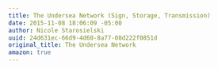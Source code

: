 ```yaml
---
title: The Undersea Network (Sign, Storage, Transmission)
date: 2015-11-08 18:06:09 -05:00
author: Nicole Starosielski
uuid: 24d631ec-66d9-4d60-8a77-08d222f0851d
original_title: The Undersea Network
amazon: true
---
```


